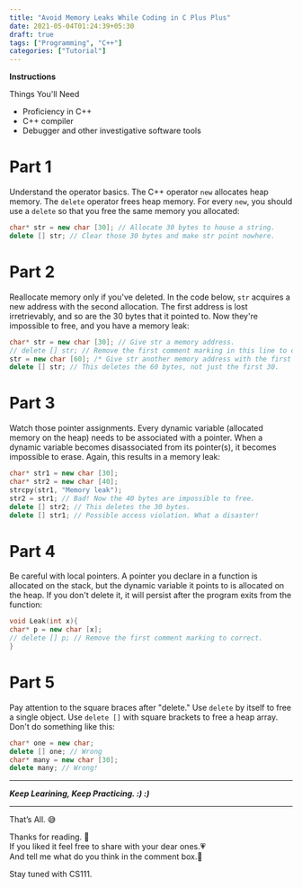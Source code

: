 ```yaml
---
title: "Avoid Memory Leaks While Coding in C Plus Plus"
date: 2021-05-04T01:24:39+05:30
draft: true
tags: ["Programming", "C++"]
categories: ["Tutorial"]
---
```


**Instructions**

Things You'll Need

- Proficiency in C++
- C++ compiler
- Debugger and other investigative software tools

# Part 1

Understand the operator basics. The C++ operator `new` allocates heap memory. The `delete` operator frees heap memory. For every `new`, you should use a `delete` so that you free the same memory you allocated:

```cpp
char* str = new char [30]; // Allocate 30 bytes to house a string.
delete [] str; // Clear those 30 bytes and make str point nowhere.

```

# Part 2

Reallocate memory only if you've deleted. In the code below, `str` acquires a new address with the second allocation. The first address is lost irretrievably, and so are the 30 bytes that it pointed to. Now they're impossible to free, and you have a memory leak:

```cpp
char* str = new char [30]; // Give str a memory address.
// delete [] str; // Remove the first comment marking in this line to correct.
str = new char [60]; /* Give str another memory address with the first one gone forever.*/
delete [] str; // This deletes the 60 bytes, not just the first 30.

```

# Part 3

Watch those pointer assignments. Every dynamic variable (allocated memory on the heap) needs to be associated with a pointer. When a dynamic variable becomes disassociated from its pointer(s), it becomes impossible to erase. Again, this results in a memory leak:

```cpp
char* str1 = new char [30];
char* str2 = new char [40];
strcpy(str1, "Memory leak");
str2 = str1; // Bad! Now the 40 bytes are impossible to free.
delete [] str2; // This deletes the 30 bytes.
delete [] str1; // Possible access violation. What a disaster!

```

# Part 4

Be careful with local pointers. A pointer you declare in a function is allocated on the stack, but the dynamic variable it points to is allocated on the heap. If you don't delete it, it will persist after the program exits from the function:

```cpp
void Leak(int x){
char* p = new char [x];
// delete [] p; // Remove the first comment marking to correct.
}

```

# Part 5

Pay attention to the square braces after "delete." Use `delete` by itself to free a single object. Use `delete []` with square brackets to free a heap array. Don't do something like this:

```cpp
char* one = new char;
delete [] one; // Wrong
char* many = new char [30];
delete many; // Wrong!

```

---

_**Keep Learining, Keep Practicing. :) :)**_

---

That’s All. 😅

Thanks for reading. 🙏  
If you liked it feel free to share with your dear ones.💗  
And tell me what do you think in the comment box.💬

Stay tuned with CS111.
